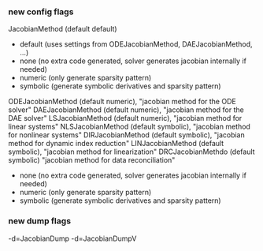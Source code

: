 ### new config flags

JacobianMethod (default default)
- default (uses settings from ODEJacobianMethod, DAEJacobianMethod, ...)
- none (no extra code generated, solver generates jacobian internally if needed)
- numeric (only generate sparsity pattern)
- symbolic (generate symbolic derivatives and sparsity pattern)

ODEJacobianMethod (default numeric),    "jacobian method for the ODE solver"
DAEJacobianMethod (default numeric),    "jacobian method for the DAE solver"
LSJacobianMethod  (default numeric),    "jacobian method for linear systems"
NLSJacobianMethod (default symbolic),    "jacobian method for nonlinear systems"
DIRJacobianMethod (default symbolic),    "jacobian method for dynamic index reduction"
LINJacobianMethod (default symbolic),    "jacobian method for linearization"
DRCJacobianMethdo (default symbolic)    "jacobian method for data reconciliation"
- none (no extra code generated, solver generates jacobian internally if needed)
- numeric (only generate sparsity pattern)
- symbolic (generate symbolic derivatives and sparsity pattern)

### new dump flags

-d=JacobianDump
-d=JacobianDumpV
